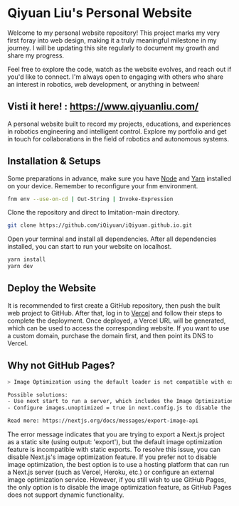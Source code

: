 # Qiyuan Liu's Personal Website
Welcome to my personal website repository! This project marks my very first foray into web design, making it a truly meaningful milestone in my journey. I will be updating this site regularly to document my growth and share my progress.

Feel free to explore the code, watch as the website evolves, and reach out if you'd like to connect. I'm always open to engaging with others who share an interest in robotics, web development, or anything in between!

## Visti it here! : https://www.qiyuanliu.com/
A personal website built to record my projects, educations, and experiences in robotics engineering and intelligent control. Explore my portfolio and get in touch for collaborations in the field of robotics and autonomous systems.

## Installation & Setups
Some preparations in advance, make sure you have [Node](https://nodejs.org/en/download/package-manager) and [Yarn](https://yarnpkg.com/getting-started/install) installed on your device. Remember to reconfigure your fnm environment.
```bash
fnm env --use-on-cd | Out-String | Invoke-Expression
```
Clone the repository and direct to Imitation-main directory.
```bash
git clone https://github.com/iQiyuan/iQiyuan.github.io.git
```
Open your terminal and install all dependencies. After all dependencies installed, you can start to run your website on localhost.
```bash
yarn install
yarn dev
```

## Deploy the Website
It is recommended to first create a GitHub repository, then push the built web project to GitHub. After that, log in to [Vercel](https://vercel.com/) and follow their steps to complete the deployment. Once deployed, a Vercel URL will be generated, which can be used to access the corresponding website. If you want to use a custom domain, purchase the domain first, and then point its DNS to Vercel.

## Why not GitHub Pages?
```bash
> Image Optimization using the default loader is not compatible with export.

Possible solutions:
- Use next start to run a server, which includes the Image Optimization API.
- Configure images.unoptimized = true in next.config.js to disable the Image Optimization API.

Read more: https://nextjs.org/docs/messages/export-image-api
```
The error message indicates that you are trying to export a Next.js project as a static site (using output: 'export'), but the default image optimization feature is incompatible with static exports. To resolve this issue, you can disable Next.js's image optimization feature. If you prefer not to disable image optimization, the best option is to use a hosting platform that can run a Next.js server (such as Vercel, Heroku, etc.) or configure an external image optimization service. However, if you still wish to use GitHub Pages, the only option is to disable the image optimization feature, as GitHub Pages does not support dynamic functionality.
